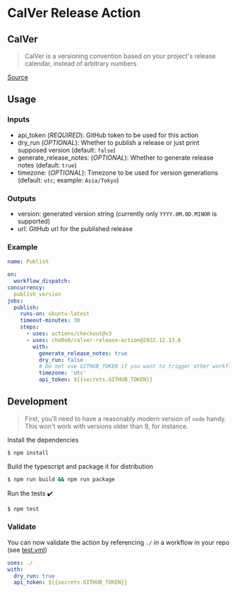 # CalVer Release Action

## CalVer

> CalVer is a versioning convention based on your project's release calendar, instead of arbitrary numbers. 
 
[Source](https://calver.org/)

## Usage

### Inputs

- api_token (*REQUIRED*): GitHub token to be used for this action
- dry_run (*OPTIONAL*): Whether to publish a release or just print supposed version (default: `false`)
- generate_release_notes: (*OPTIONAL*): Whether to generate release notes (default: `true`)
- timezone: (*OPTIONAL*): Timezone to be used for version generations (default: `utc`; example: `Asia/Tokyo`)

### Outputs

- version: generated version string (currently only `YYYY.0M.0D.MINOR` is supported)
- url: GitHub url for the published release

### Example

```yaml
name: Publish

on:
  workflow_dispatch:
concurrency:
  publish_version
jobs:
  publish:
    runs-on: ubuntu-latest
    timeout-minutes: 30
    steps:
      - uses: actions/checkout@v3
      - uses: cho0o0/calver-release-action@2022.12.13.6
        with:
          generate_release_notes: true
          dry_run: false
          # Do not use GITHUB_TOKEN if you want to trigger other workflows
          timezone: 'utc'
          api_token: ${{secrets.GITHUB_TOKEN}}
```

## Development

> First, you'll need to have a reasonably modern version of `node` handy. This won't work with versions older than 9, for instance.

Install the dependencies  
```bash
$ npm install
```

Build the typescript and package it for distribution
```bash
$ npm run build && npm run package
```

Run the tests :heavy_check_mark:  
```bash
$ npm test
```

### Validate

You can now validate the action by referencing `./` in a workflow in your repo (see [test.yml](.github/workflows/test.yml))

```yaml
uses: ./
with:
  dry_run: true
  api_token: ${{secrets.GITHUB_TOKEN}}
```
